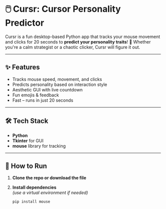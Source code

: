 # 🖱️ Cursr: Cursor Personality Predictor

Cursr is a fun desktop-based Python app that tracks your mouse movement and clicks for 20 seconds to **predict your personality traits**! 🎯 Whether you're a calm strategist or a chaotic clicker, Cursr will figure it out.

---

## ✨ Features

- Tracks mouse speed, movement, and clicks
- Predicts personality based on interaction style
- Aesthetic GUI with live countdown
- Fun emojis & feedback
- Fast – runs in just 20 seconds

---

## 🛠️ Tech Stack

- **Python**
- **Tkinter** for GUI
- **mouse** library for tracking

---

## 🚀 How to Run

1. **Clone the repo or download the file**

2. **Install dependencies**  
   *(use a virtual environment if needed)*

   ```bash
   pip install mouse
